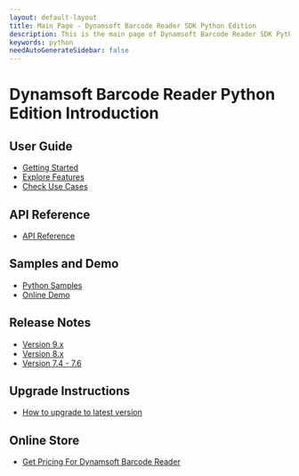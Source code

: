 ```yaml
---
layout: default-layout
title: Main Page - Dynamsoft Barcode Reader SDK Python Edition
description: This is the main page of Dynamsoft Barcode Reader SDK Python Edition.
keywords: python
needAutoGenerateSidebar: false
---
```



# Dynamsoft Barcode Reader Python Edition Introduction

## User Guide

- [Getting Started](user-guide.md)
- [Explore Features](user-guide/explore-features/index.md)
- [Check Use Cases](user-guide/use-cases/index.md)

## API Reference

- [API Reference](api-reference/index.md)

## Samples and Demo

- <a href="https://github.com/Dynamsoft/barcode-reader-python-samples" target="_blank">Python Samples</a>
- <a href="https://demo.dynamsoft.com/barcode-reader/" target="_blank">Online Demo</a>

## Release Notes

- [Version 9.x](release-notes/python-9.md)
- [Version 8.x](release-notes/python-8.md)
- [Version 7.4 - 7.6](release-notes/python-7.md)

## Upgrade Instructions

- [How to upgrade to latest version](upgrade-instruction.md)

## Online Store

- <a href="https://www.dynamsoft.com/store/dynamsoft-barcode-reader/#desktop" target="_blank">Get Pricing For Dynamsoft Barcode Reader</a>
